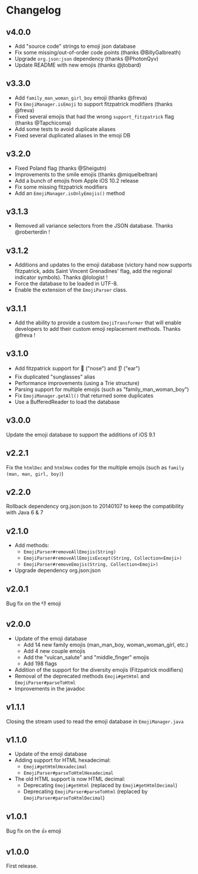 # Changelog

## v4.0.0

- Add "source code" strings to emoji json database
- Fix some missing/out-of-order code points (thanks @BillyGalbreath)
- Upgrade `org.json:json` dependency (thanks @PhotonQyv)
- Update README with new emojis (thanks @jtobard)

## v3.3.0

- Add `family_man_woman_girl_boy` emoji (thanks @freva)
- Fix `EmojiManager.isEmoji` to support fitzpatrick modifiers (thanks @freva)
- Fixed several emojis that had the wrong `support_fitzpatrick` flag (thanks @Tapchicoma)
- Add some tests to avoid duplicate aliases
- Fixed several duplicated aliases in the emoji DB

## v3.2.0

- Fixed Poland flag (thanks @Sheigutn)
- Improvements to the smile emojis (thanks @miquelbeltran)
- Add a bunch of emojis from Apple iOS 10.2 release
- Fix some missing fitzpatrick modifiers
- Add an `EmojiManager.isOnlyEmojis()` method

## v3.1.3

- Removed all variance selectors from the JSON database. Thanks @roberterdin !

## v3.1.2

- Additions and updates to the emoji database (victory hand now supports fitzpatrick, adds Saint Vincent Grenadines' flag, add the regional indicator symbols). Thanks @lologist !
- Force the database to be loaded in UTF-8.
- Enable the extension of the `EmojiParser` class.

## v3.1.1

- Add the ability to provide a custom `EmojiTransformer` that will enable developers to add their custom emoji replacement methods. Thanks @freva !

## v3.1.0

- Add fitzpatrick support for 👃 ("nose") and 👂 ("ear")
- Fix duplicated "sunglasses" alias
- Performance improvements (using a Trie structure)
- Parsing support for multiple emojis (such as "family_man_woman_boy")
- Fix `EmojiManager.getAll()` that returned some duplicates
- Use a BufferedReader to load the database

## v3.0.0

Update the emoji database to support the additions of iOS 9.1

## v2.2.1

Fix the `htmlDec` and `htmlHex` codes for the multiple emojis (such as `family (man, man, girl, boy)`)

## v2.2.0

Rollback dependency org.json:json to 20140107 to keep the compatibility with Java 6 & 7

## v2.1.0

* Add methods:
  * `EmojiParser#removeAllEmojis(String)`
  * `EmojiParser#removeAllEmojisExcept(String, Collection<Emoji>)`
  * `EmojiParser#removeEmojis(String, Collection<Emoji>)`
* Upgrade dependency org.json:json

## v2.0.1

Bug fix on the :-1: emoji

## v2.0.0

* Update of the emoji database
  * Add 14 new family emojis (man_man_boy, woman_woman_girl, etc.)
  * Add 4 new couple emojis
  * Add the "vulcan_salute" and "middle_finger" emojis
  * Add 198 flags
* Addition of the support for the diversity emojis (Fitzpatrick modifiers)
* Removal of the deprecated methods `Emoji#getHtml` and `EmojiParser#parseToHtml`
* Improvements in the javadoc

## v1.1.1

Closing the stream used to read the emoji database in `EmojiManager.java`

## v1.1.0

* Update of the emoji database
* Adding support for HTML hexadecimal:
  * `Emoji#getHtmlHexadecimal`
  * `EmojiParser#parseToHtmlHexadecimal`
* The old HTML support is now HTML decimal:
  * Deprecating `Emoji#getHtml` (replaced by `Emoji#getHtmlDecimal`)
  * Deprecating `EmojiParser#parseToHtml` (replaced by `EmojiParser#parseToHtmlDecimal`)

## v1.0.1

Bug fix on the :+1: emoji

## v1.0.0

First release.
